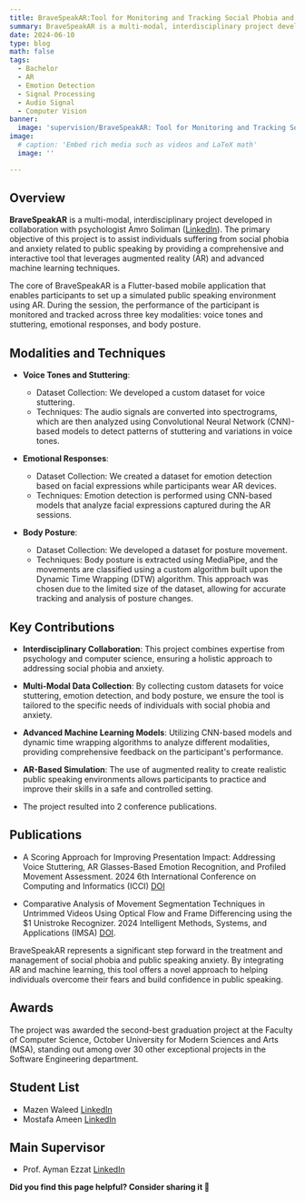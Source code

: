 ```yaml
---
title: BraveSpeakAR:Tool for Monitoring and Tracking Social Phobia and Anxiety Using Augmented Reality
summary: BraveSpeakAR is a multi-modal, interdisciplinary project developed in collaboration with psychologist Amro Soliman.
date: 2024-06-10
type: blog
math: false
tags:
  - Bachelor
  - AR
  - Emotion Detection
  - Signal Processing
  - Audio Signal
  - Computer Vision
banner:
  image: 'supervision/BraveSpeakAR: Tool for Monitoring and Tracking Social Phobia and Anxiety Using Augmented Reality/featured.jpg'
image:
  # caption: 'Embed rich media such as videos and LaTeX math'
  image: ''

---
```


<!-- Project Description -->

## Overview
**BraveSpeakAR** is a multi-modal, interdisciplinary project developed in collaboration with psychologist Amro Soliman ([LinkedIn](https://www.linkedin.com/in/amro-soliman-104274b5/?originalSubdomain=eg)). The primary objective of this project is to assist individuals suffering from social phobia and anxiety related to public speaking by providing a comprehensive and interactive tool that leverages augmented reality (AR) and advanced machine learning techniques.

The core of BraveSpeakAR is a Flutter-based mobile application that enables participants to set up a simulated public speaking environment using AR. During the session, the performance of the participant is monitored and tracked across three key modalities: voice tones and stuttering, emotional responses, and body posture.

## Modalities and Techniques
- **Voice Tones and Stuttering**:
  - Dataset Collection: We developed a custom dataset for voice stuttering.
  - Techniques: The audio signals are converted into spectrograms, which are then analyzed using Convolutional Neural Network (CNN)-based models to detect patterns of stuttering and variations in voice tones.
- **Emotional Responses**:
  - Dataset Collection: We created a dataset for emotion detection based on facial expressions while participants wear AR devices.
  - Techniques: Emotion detection is performed using CNN-based models that analyze facial expressions captured during the AR sessions.

- **Body Posture**:
  - Dataset Collection: We developed a dataset for posture movement.
  - Techniques: Body posture is extracted using MediaPipe, and the movements are classified using a custom algorithm built upon the Dynamic Time Wrapping (DTW) algorithm. This approach was chosen due to the limited size of the dataset, allowing for accurate tracking and analysis of posture changes.

## Key Contributions
- **Interdisciplinary Collaboration**: This project combines expertise from psychology and computer science, ensuring a holistic approach to addressing social phobia and anxiety.

- **Multi-Modal Data Collection**: By collecting custom datasets for voice stuttering, emotion detection, and body posture, we ensure the tool is tailored to the specific needs of individuals with social phobia and anxiety.

- **Advanced Machine Learning Models**: Utilizing CNN-based models and dynamic time wrapping algorithms to analyze different modalities, providing comprehensive feedback on the participant's performance.

- **AR-Based Simulation**: The use of augmented reality to create realistic public speaking environments allows participants to practice and improve their skills in a safe and controlled setting.

- The project resulted into 2 conference publications.


## Publications
- A Scoring Approach for Improving Presentation Impact: Addressing Voice Stuttering, AR Glasses-Based Emotion Recognition, and Profiled Movement Assessment. 2024 6th International Conference on Computing and Informatics (ICCI) [DOI](https://doi.org/10.1109/ICCI61671.2024.10485076)

- Comparative Analysis of Movement Segmentation Techniques in Untrimmed Videos Using Optical Flow and Frame Differencing using the $1 Unistroke Recognizer. 2024 Intelligent Methods, Systems, and Applications (IMSA)
 [DOI](https://doi.org/10.1109/IMSA61967.2024.10652665).

BraveSpeakAR represents a significant step forward in the treatment and management of social phobia and public speaking anxiety. By integrating AR and machine learning, this tool offers a novel approach to helping individuals overcome their fears and build confidence in public speaking.

## Awards
The project was awarded the  second-best graduation project at the Faculty of Computer Science, October University for Modern Sciences and Arts (MSA), standing out among over 30 other exceptional projects in the Software Engineering department.

## Student List
- Mazen Waleed [LinkedIn](https://www.linkedin.com/in/mazen-walid-225582208/)
- Mostafa Ameen [LinkedIn](https://www.linkedin.com/in/mostafa-ameen-72511a1bb/)

## Main Supervisor
- Prof. Ayman Ezzat [LinkedIn](https://www.linkedin.com/in/ayman4/)
 
 **Did you find this page helpful? Consider sharing it 🙌**

<!-- add images of :
1- Team
2- Presentation
3- Best Paper Project images 
4- System Architecture-->

<!-- Add Demo Video -->